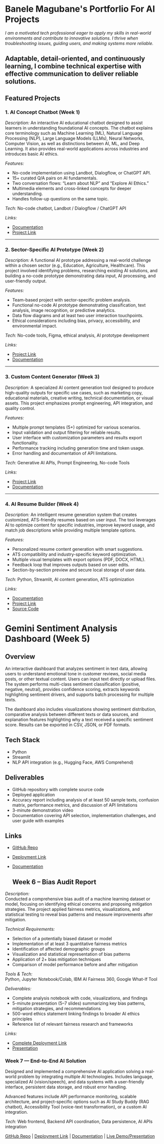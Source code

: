 # Banele Magubane's Portforlio For AI Projects

*I am a motivated tech professional eager to apply my skills in real-world environments and contribute to innovative solutions. I thrive when troubleshooting issues, guiding users, and making systems more reliable.*

Adaptable, detail-oriented, and continuously learning, I combine technical expertise with effective communication to deliver reliable solutions.
---

## Featured Projects

### 1. AI Concept Chatbot (Week 1)

*Description:*
An interactive AI educational chatbot designed to assist learners in understanding foundational AI concepts. The chatbot explains core terminology such as Machine Learning (ML), Natural Language Processing (NLP), Large Language Models (LLMs), Neural Networks, Computer Vision, as well as distinctions between AI, ML, and Deep Learning. It also provides real-world applications across industries and introduces basic AI ethics.

*Features:*

* No-code implementation using Landbot, Dialogflow, or ChatGPT API.
* 15+ curated Q/A pairs on AI fundamentals.
* Two conversation flows: “Learn about NLP” and “Explore AI Ethics.”
* Multimedia elements and cross-linked concepts for deeper understanding.
* Handles follow-up questions on the same topic.

*Tech:* No-code chatbot, Landbot / Dialogflow / ChatGPT API

*Links:*

* [Documentation](https://github.com/Moraka1952/ai-chatbot-project)
* [Project Link](https://landbot.online/v3/H-3057095-7GBX9Q9QT2N2M2HE/index.html)

---

### 2. Sector-Specific AI Prototype (Week 2)

*Description:*
A functional AI prototype addressing a real-world challenge within a chosen sector (e.g., Education, Agriculture, Healthcare). This project involved identifying problems, researching existing AI solutions, and building a no-code prototype demonstrating data input, AI processing, and user-friendly output.

*Features:*

* Team-based project with sector-specific problem analysis.
* Functional no-code AI prototype demonstrating classification, text analysis, image recognition, or predictive analytics.
* Data flow diagrams and at least two user interaction touchpoints.
* Ethical considerations including bias, privacy, accessibility, and environmental impact.

*Tech:* No-code tools, Figma, ethical analysis, AI prototype development

*Links:*

* [Project Link](https://garb-hut-44763277.figma.site/)
* [Documentation](https://capeitinitiative-my.sharepoint.com/:b:/g/personal/siyabonga_mahlangu_capaciti_org_za/EWWCA8houyVGgL4Ti3mqXpwBsjoiOHEDkfrcyP2cnp262w?e=mXEP6u)

---

### 3. Custom Content Generator (Week 3)

*Description:*
A specialized AI content generation tool designed to produce high-quality outputs for specific use cases, such as marketing copy, educational materials, creative writing, technical documentation, or visual assets. This project emphasizes prompt engineering, API integration, and quality control.

*Features:*

* Multiple prompt templates (5+) optimized for various scenarios.
* Input validation and output filtering for reliable results.
* User interface with customization parameters and results export functionality.
* Performance tracking including generation time and token usage.
* Error handling and documentation of API limitations.

*Tech:* Generative AI APIs, Prompt Engineering, No-code Tools

*Links:*

* [Project Link](https://www.canva.com/design/DAGvTTYHHl0/M0Ftt010BQ79vZF_SDszeg/view)
* [Documentation](https://capeitinitiative-my.sharepoint.com/:w:/g/personal/siyabonga_mahlangu_capaciti_org_za/EUcQzfwumahMqObS0BcNm0EBp6Uhc8-z0G7VNtPPij1ajg?e=TKSHEV)

---

### 4. AI Resume Builder (Week 4)

*Description:*
An intelligent resume generation system that creates customized, ATS-friendly resumes based on user input. The tool leverages AI to optimize content for specific industries, improve keyword usage, and match job descriptions while providing multiple template options.

*Features:*

* Personalized resume content generation with smart suggestions.
* ATS compatibility and industry-specific keyword optimization.
* Multiple visual templates with export options (PDF, DOCX, HTML).
* Feedback loop that improves outputs based on user edits.
* Section-by-section preview and secure local storage of user data.

*Tech:* Python, Streamlit, AI content generation, ATS optimization

*Links:*

* [Documentation](https://capeitinitiative-my.sharepoint.com/:w:/g/personal/siyabonga_mahlangu_capaciti_org_za/EeNIyHbmmfxNrL3mK7VIwbIBTFF5W8HQ5IBIATnwAt3k1w?e=2vp7wF)
* [Project Link](https://resume-generator-app-hmiww35spceec5m9nbzawq.streamlit.app/)
* [Source Code](https://github.com/Moraka1952/resume-generator-app)


# Gemini Sentiment Analysis Dashboard (Week 5)

## Overview
An interactive dashboard that analyzes sentiment in text data, allowing users to understand emotional tone in customer reviews, social media posts, or other textual content. Users can input text directly or upload files. The system performs multi-class sentiment classification (positive, negative, neutral), provides confidence scoring, extracts keywords highlighting sentiment drivers, and supports batch processing for multiple texts.

The dashboard also includes visualizations showing sentiment distribution, comparative analysis between different texts or data sources, and explanation features highlighting why a text received a specific sentiment score. Results can be exported in CSV, JSON, or PDF formats.

## Tech Stack
- Python  
- Streamlit  
- NLP API integration (e.g., Hugging Face, AWS Comprehend)

## Deliverables
- GitHub repository with complete source code  
- Deployed application  
- Accuracy report including analysis of at least 50 sample texts, confusion matrix, performance metrics, and discussion of API limitations  
- 3-minute demonstration video  
- Documentation covering API selection, implementation challenges, and user guide with examples

## Links
- [GitHub Repo](https://github.com/Moraka1952/Gemini_Sentiment_App)  
- [Deployment Link](https://g.co/gemini/share/90720c2061b4)  
- [Documentation](https://capeitinitiative.sharepoint.com/:w:/s/AdvancedDigitalSkills4/EUOshHKYnQhOsgS0e75Or7IBLB8cop9ccWJlZWeibtY9CA?e=ieeKd5)

  ## Week 6 – Bias Audit Report

*Description:*  
Conducted a comprehensive bias audit of a machine learning dataset or model, focusing on identifying ethical concerns and proposing mitigation strategies. The project applied fairness metrics, visualizations, and statistical testing to reveal bias patterns and measure improvements after mitigation.

*Technical Requirements:*  
- Selection of a potentially biased dataset or model  
- Implementation of at least 3 quantitative fairness metrics  
- Identification of affected demographic groups  
- Visualization and statistical representation of bias patterns  
- Application of 2+ bias mitigation techniques  
- Comparison of model performance before and after mitigation  

*Tools & Tech:*  
Python, Jupyter Notebook/Colab, IBM AI Fairness 360, Google What-If Tool

*Deliverables:*  
- Complete analysis notebook with code, visualizations, and findings  
- 5-minute presentation (5–7 slides) summarizing key bias patterns, mitigation strategies, and recommendations  
- 500-word ethics statement linking findings to broader AI ethics principles  
- Reference list of relevant fairness research and frameworks

*Links:*  
- [Complete Deployment Link](https://github.com/Moraka1952/Bias-Audit-Report)  
- [Presentation](https://www.canva.com/design/DAGxt0a3muM/u4-E_47e0MkLKU0Um_whRA/edit?utm_content=DAGxt0a3muM&utm_campaign=designshare&utm_medium=link2&utm_source=sharebutton)

### Week 7 — End-to-End AI Solution
Designed and implemented a comprehensive AI application solving a real-world problem by integrating multiple AI technologies. Includes language, specialized AI (vision/speech), and data systems with a user-friendly interface, persistent data storage, and robust error handling.

Advanced features include API performance monitoring, scalable architecture, and project-specific options such as AI Study Buddy (RAG chatbot), Accessibility Tool (voice-text transformation), or a custom AI integration.

*Tech:* Web frontend, Backend API coordination, Data persistence, AI APIs integration

[GitHub Repo](https://github.com/LindiMk/MediMindv2) | [Deployment Link](https://medimindv2.netlify.app/) | [Documentation](https://magenta-valentina-8.tiiny.site/) | [Live Demo/Presentation](https://capeitinitiative-my.sharepoint.com/:v:/g/personal/lindiwe_mkuzangwe_capaciti_org_za/EZu9LYDqPnRPnktKAWiWmZwBzYTY0jX58joiidLhv-EdEg?nav=eyJyZWZlcnJhbEluZm8iOnsicmVmZXJyYWxBcHAiOiJPbmVEcml2ZUZvckJ1c2luZXNzIiwicmVmZXJyYWxBcHBQbGF0Zm9ybSI6IldlYiIsInJlZmVycmFsTW9kZSI6InZpZXciLCJyZWZlcnJhbFZpZXciOiJNeUZpbGVzTGlua0NvcHkifX0&e=hwpacw)
